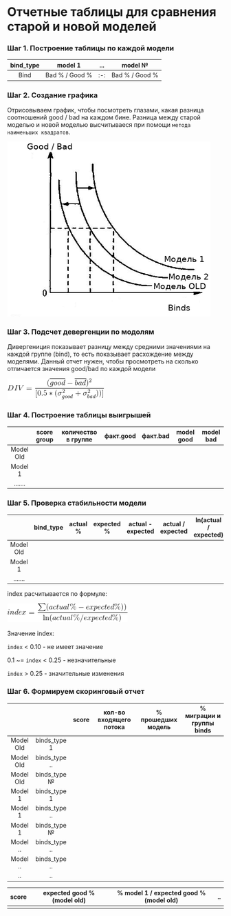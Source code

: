 # Отчетные таблицы для сравнения старой и новой моделей

### Шаг 1. Построение таблицы по каждой модели


| bind_type | model 1 | ... | model № |
| :-------: | :-----: | :-: | :-----: |
| Bind | Bad % / Good % | :-: | Bad % / Good % |



### Шаг 2. Создание графика 

Отрисовываем график, чтобы посмотреть глазами, какая разница соотношений good / bad на каждом бине. Разница между старой моделью и новой моделью высчитываеся при помощи `метода наименьших квадратов`. 

![OLS](https://github.com/NameArtem/papers/blob/master/Ordinary%20Least%20Squares.png)


### Шаг 3. Подсчет девергенции по модолям


Дивергениция показывает разницу между средними значениями на каждой группе (bind), то есть показывает расхождение между моделями. Данный отчет нужен, чтобы просмотреть на сколько отличается значения good/bad по каждой модели

![div](https://github.com/NameArtem/papers/blob/master/gif.gif)


### Шаг 4. Построение таблицы выигрышей


|    | score group | количество в группе | факт.good | факт.bad | model good | model bad |
|:--:| :-------: | :------: | :--------: | :---------------: | :---------------: | :-------------------: |
|Model Old| | | | | | | | 
| Model 1 | | | | | | | |
| ....... | | | | | | | |


### Шаг 5. Проверка стабильности модели


|    | bind_type | actual % | expected % | actual - expected | actual / expected | ln(actual / expected) | index |
|:--:| :-------: | :------: | :--------: | :---------------: | :---------------: | :-------------------: | :---: |
|Model Old| | | | | | | | |
| Model 1 | | | | | | | | |
| ....... | | | | | | | | |

index расчитывается по формуле:

![index](https://github.com/NameArtem/papers/blob/master/pci.gif)

Значение index:

`index` < 0.10 - не имеет значение

0.1 ~= `index` < 0.25 - незначительные

`index` > 0.25 - значительные изменения


### Шаг 6. Формируем скоринговый отчет


|    |     | score | кол-во входящего потока | % прошедших модель | % миграции и группы binds |
|:--:| :--:| :---: | :---------------------: | :----------------: | :-----------------------: |
|Model Old| binds_type 1 | | | | |
|Model Old| binds_type ..| | | | |
|Model Old| binds_type № | | | | |
|Model 1 | binds_type 1 | | | | |
|Model 1| binds_type ..| | | | |
|Model 1| binds_type № | | | | |
|Model ..| binds_type ..| | | | |
|Model ..| binds_type ..| | | | |
| .. | ..| | | | |


| score | expected good % (model old) | % model 1 / expected good % (model old)| .. | 
| :---: | :-------------------------: | :------------------------------------: |:--:|
|||||

